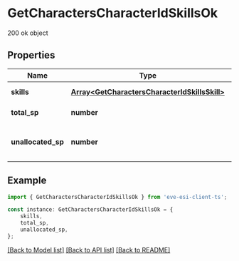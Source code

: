 # GetCharactersCharacterIdSkillsOk

200 ok object

## Properties

Name | Type | Description | Notes
------------ | ------------- | ------------- | -------------
**skills** | [**Array&lt;GetCharactersCharacterIdSkillsSkill&gt;**](GetCharactersCharacterIdSkillsSkill.md) | skills array | [default to undefined]
**total_sp** | **number** | total_sp integer | [default to undefined]
**unallocated_sp** | **number** | Skill points available to be assigned | [optional] [default to undefined]

## Example

```typescript
import { GetCharactersCharacterIdSkillsOk } from 'eve-esi-client-ts';

const instance: GetCharactersCharacterIdSkillsOk = {
    skills,
    total_sp,
    unallocated_sp,
};
```

[[Back to Model list]](../README.md#documentation-for-models) [[Back to API list]](../README.md#documentation-for-api-endpoints) [[Back to README]](../README.md)
